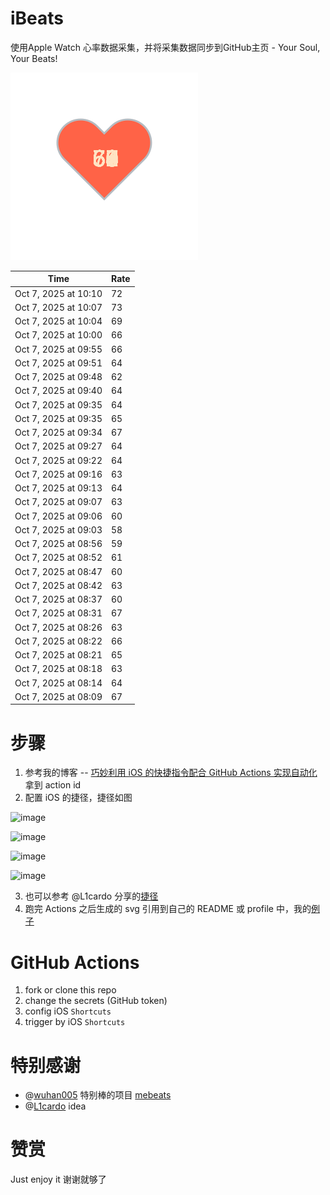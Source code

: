 # iBeats
使用Apple Watch 心率数据采集，并将采集数据同步到GitHub主页 - Your Soul, Your Beats!

![](./files/heart.svg)

<!--START_SECTION:my_heart_rate-->
| Time | Rate | 
 | ---- | ---- | 
| Oct 7, 2025 at 10:10 | 72 |
| Oct 7, 2025 at 10:07 | 73 |
| Oct 7, 2025 at 10:04 | 69 |
| Oct 7, 2025 at 10:00 | 66 |
| Oct 7, 2025 at 09:55 | 66 |
| Oct 7, 2025 at 09:51 | 64 |
| Oct 7, 2025 at 09:48 | 62 |
| Oct 7, 2025 at 09:40 | 64 |
| Oct 7, 2025 at 09:35 | 64 |
| Oct 7, 2025 at 09:35 | 65 |
| Oct 7, 2025 at 09:34 | 67 |
| Oct 7, 2025 at 09:27 | 64 |
| Oct 7, 2025 at 09:22 | 64 |
| Oct 7, 2025 at 09:16 | 63 |
| Oct 7, 2025 at 09:13 | 64 |
| Oct 7, 2025 at 09:07 | 63 |
| Oct 7, 2025 at 09:06 | 60 |
| Oct 7, 2025 at 09:03 | 58 |
| Oct 7, 2025 at 08:56 | 59 |
| Oct 7, 2025 at 08:52 | 61 |
| Oct 7, 2025 at 08:47 | 60 |
| Oct 7, 2025 at 08:42 | 63 |
| Oct 7, 2025 at 08:37 | 60 |
| Oct 7, 2025 at 08:31 | 67 |
| Oct 7, 2025 at 08:26 | 63 |
| Oct 7, 2025 at 08:22 | 66 |
| Oct 7, 2025 at 08:21 | 65 |
| Oct 7, 2025 at 08:18 | 63 |
| Oct 7, 2025 at 08:14 | 64 |
| Oct 7, 2025 at 08:09 | 67 |

<!--END_SECTION:my_heart_rate-->

# 步骤
1. 参考我的博客 -- [巧妙利用 iOS 的快捷指令配合 GitHub Actions 实现自动化](https://github.com/yihong0618/gitblog/issues/198) 拿到 action id
2. 配置 iOS 的捷径，捷径如图

![image](https://user-images.githubusercontent.com/15976103/122154218-0db0b480-ce97-11eb-93bb-5aec07c558dc.png)

![image](https://user-images.githubusercontent.com/15976103/122154236-186b4980-ce97-11eb-8e4b-70551a0391ae.png)

![image](https://user-images.githubusercontent.com/15976103/122154268-2d47dd00-ce97-11eb-902e-3acf292265a9.png)

![image](https://user-images.githubusercontent.com/15976103/122174055-fa144680-ceb4-11eb-9be2-3eb83cd516f7.png)

3. 也可以参考 @L1cardo 分享的[捷径](https://www.icloud.com/shortcuts/6ab6047b459c41ad822ad6b94b1c03d4)
4. 跑完 Actions 之后生成的 svg 引用到自己的 README 或 profile 中，我的[例子](https://github.com/yihong0618) 

# GitHub Actions

1. fork or clone this repo
2. change the secrets (GitHub token)
3. config iOS `Shortcuts` 
4. trigger by iOS `Shortcuts`

# 特别感谢
- @[wuhan005](https://github.com/wuhan005) 特别棒的项目 [mebeats](https://github.com/wuhan005/mebeats)
- @[L1cardo](https://github.com/L1cardo) idea

# 赞赏
Just enjoy it
谢谢就够了

